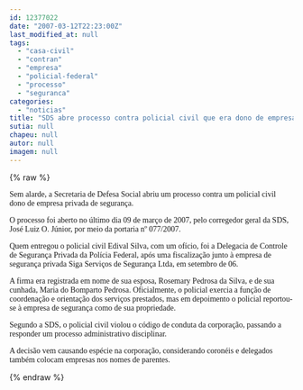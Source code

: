```yaml
---
id: 12377022
date: "2007-03-12T22:23:00Z"
last_modified_at: null
tags:
  - "casa-civil"
  - "contran"
  - "empresa"
  - "policial-federal"
  - "processo"
  - "seguranca"
categories:
  - "noticias"
title: "SDS abre processo contra policial civil que era dono de empresa de seguran\u00e7a"
sutia: null
chapeu: null
autor: null
imagem: null
---
```

{% raw %}
<p><P><FONT face=Verdana>Sem alarde, a Secretaria de Defesa Social abriu um processo contra um policial civil dono de empresa privada de segurança. </FONT></P></p>
<p><P><FONT face=Verdana>O processo foi aberto no último dia 09 de março de 2007, pelo corregedor geral da SDS, José Luiz O. Júnior, por meio da portaria nº 077/2007.</FONT></P></p>
<p><P><FONT face=Verdana>Quem entregou o policial civil Edival Silva, com um ofício, foi a Delegacia de Controle de Segurança Privada da Polícia Federal, após uma fiscalização junto à empresa de segurança privada Siga Serviços de Segurança Ltda, em setembro de 06. </FONT></P></p>
<p><P><FONT face=Verdana>A firma era registrada em nome de sua esposa, Rosemary Pedrosa da Silva, e de sua cunhada, Maria do Bomparto Pedrosa. Oficialmente, o policial exercia a função de coordenação e orientação dos serviços prestados, mas em depoimento o policial reportou-se à empresa de segurança como de sua propriedade. </FONT></P></p>
<p><P><FONT face=Verdana>Segundo a SDS, o policial civil violou o código de conduta da corporação, passando a responder um processo administrativo disciplinar.</FONT></P></p>
<p><P><FONT face=Verdana>A decisão vem causando espécie na corporação, considerando coronéis e delegados também colocam empresas nos nomes de parentes.</FONT></P> </p>
{% endraw %}